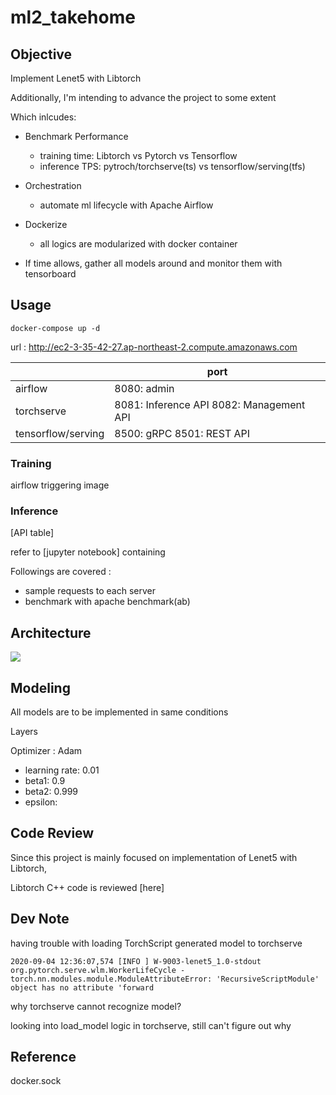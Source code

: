 # ml2_takehome

## Objective

Implement Lenet5 with Libtorch

Additionally, I'm intending to advance the project to some extent

Which inlcudes:

* Benchmark Performance
  * training time: Libtorch vs Pytorch vs Tensorflow
  * inference TPS: pytroch/torchserve(ts) vs tensorflow/serving(tfs)

* Orchestration
  * automate ml lifecycle with Apache Airflow

* Dockerize
  * all logics are modularized with docker container

* If time allows, gather all models around and monitor them with tensorboard

## Usage

```docker-compose up -d```

url : http://ec2-3-35-42-27.ap-northeast-2.compute.amazonaws.com

|                    | port                                     |
|--------------------|------------------------------------------|
| airflow            | 8080: admin                              |
| torchserve         | 8081: Inference API 8082: Management API |
| tensorflow/serving | 8500: gRPC 8501: REST API                |

### Training

airflow triggering image

### Inference

[API table]

refer to [jupyter notebook] containing 

Followings are covered : 

* sample requests to each server
* benchmark with apache benchmark(ab)

## Architecture

![](img/archi.png)

## Modeling

All models are to be implemented in same conditions

Layers

Optimizer : Adam

* learning rate: 0.01
* beta1: 0.9
* beta2: 0.999
* epsilon:

## Code Review

Since this project is mainly focused on implementation of Lenet5 with Libtorch,

Libtorch C++ code is reviewed [here]

## Dev Note

having trouble with loading TorchScript generated model to torchserve

```2020-09-04 12:36:07,574 [INFO ] W-9003-lenet5_1.0-stdout org.pytorch.serve.wlm.WorkerLifeCycle - torch.nn.modules.module.ModuleAttributeError: 'RecursiveScriptModule' object has no attribute 'forward```

why torchserve cannot recognize model?

looking into load_model logic in torchserve, still can't figure out why

## Reference

docker.sock
